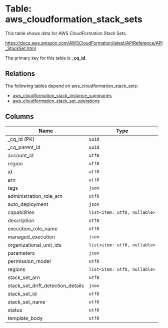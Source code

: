 # Table: aws_cloudformation_stack_sets

This table shows data for AWS CloudFormation Stack Sets.

https://docs.aws.amazon.com/AWSCloudFormation/latest/APIReference/API_StackSet.html

The primary key for this table is **_cq_id**.

## Relations

The following tables depend on aws_cloudformation_stack_sets:
  - [aws_cloudformation_stack_instance_summaries](aws_cloudformation_stack_instance_summaries.md)
  - [aws_cloudformation_stack_set_operations](aws_cloudformation_stack_set_operations.md)

## Columns

| Name          | Type          |
| ------------- | ------------- |
|_cq_id (PK)|`uuid`|
|_cq_parent_id|`uuid`|
|account_id|`utf8`|
|region|`utf8`|
|id|`utf8`|
|arn|`utf8`|
|tags|`json`|
|administration_role_arn|`utf8`|
|auto_deployment|`json`|
|capabilities|`list<item: utf8, nullable>`|
|description|`utf8`|
|execution_role_name|`utf8`|
|managed_execution|`json`|
|organizational_unit_ids|`list<item: utf8, nullable>`|
|parameters|`json`|
|permission_model|`utf8`|
|regions|`list<item: utf8, nullable>`|
|stack_set_arn|`utf8`|
|stack_set_drift_detection_details|`json`|
|stack_set_id|`utf8`|
|stack_set_name|`utf8`|
|status|`utf8`|
|template_body|`utf8`|